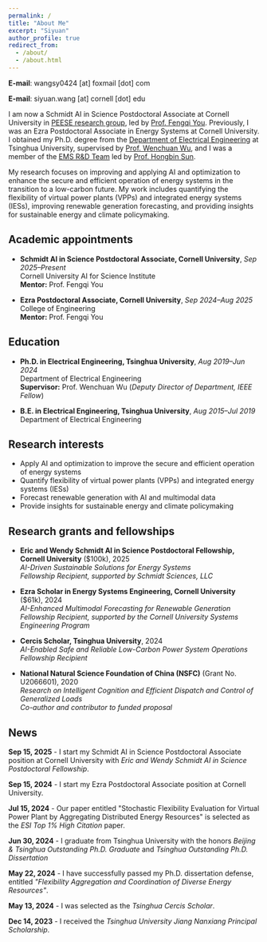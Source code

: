 ```yaml
---
permalink: /
title: "About Me"
excerpt: "Siyuan"
author_profile: true
redirect_from: 
  - /about/
  - /about.html
---
```


**E-mail**: wangsy0424 [at] foxmail [dot] com

**E-mail**: siyuan.wang [at] cornell [dot] edu

I am now a Schmidt AI in Science Postdoctoral Associate at Cornell University in [PEESE research group](https://www.peese.org/), led by [Prof. Fengqi You](https://www.engineering.cornell.edu/people/fengqi-you/). Previously, I was an Ezra Postdoctoral Associate in Energy Systems at Cornell University. I obtained my Ph.D. degree from the [Department of Electrical Engineering](https://www.eea.tsinghua.edu.cn/en/index.htm) at Tsinghua University, supervised by [Prof. Wenchuan Wu](https://www.eea.tsinghua.edu.cn/en/faculties/wuwench.htm), and I was a member of the [EMS R&D Team](https://www.eea.tsinghua.edu.cn/en/info/1009/1780.htm) led by [Prof. Hongbin Sun](https://www.eea.tsinghua.edu.cn/en/faculties/shb.htm).

My research focuses on improving and applying AI and optimization to enhance the secure and efficient operation of energy systems in the transition to a low-carbon future. My work includes quantifying the flexibility of virtual power plants (VPPs) and integrated energy systems (IESs), improving renewable generation forecasting, and  providing insights for sustainable energy and climate policymaking.


## Academic appointments

- **Schmidt AI in Science Postdoctoral Associate, Cornell University**, *Sep 2025–Present*  
  Cornell University AI for Science Institute  
  **Mentor:** Prof. Fengqi You  

- **Ezra Postdoctoral Associate, Cornell University**, *Sep 2024–Aug 2025*   
  College of Engineering  
  **Mentor:** Prof. Fengqi You  


## Education

- **Ph.D. in Electrical Engineering, Tsinghua University**, *Aug 2019–Jun 2024*  
  Department of Electrical Engineering  
  **Supervisor:** Prof. Wenchuan Wu (*Deputy Director of Department, IEEE Fellow*)  
 
- **B.E. in Electrical Engineering, Tsinghua University**, *Aug 2015–Jul 2019*  
  Department of Electrical Engineering  


## Research interests

* Apply AI and optimization to improve the secure and efficient operation of energy systems
* Quantify flexibility of virtual power plants (VPPs) and integrated energy systems (IESs)
* Forecast renewable generation with AI and multimodal data
* Provide insights for sustainable energy and climate policymaking


## Research grants and fellowships

- **Eric and Wendy Schmidt AI in Science Postdoctoral Fellowship, Cornell University** ($100k), 2025  
  *AI-Driven Sustainable Solutions for Energy Systems*  
  *Fellowship Recipient, supported by Schmidt Sciences, LLC*

- **Ezra Scholar in Energy Systems Engineering, Cornell University** ($61k), 2024  
  *AI-Enhanced Multimodal Forecasting for Renewable Generation*  
  *Fellowship Recipient, supported by the Cornell University Systems Engineering Program*

- **Cercis Scholar, Tsinghua University**, 2024  
  *AI-Enabled Safe and Reliable Low-Carbon Power System Operations*  
  *Fellowship Recipient*

- **National Natural Science Foundation of China (NSFC)** (Grant No. U2066601), 2020  
  *Research on Intelligent Cognition and Efficient Dispatch and Control of Generalized Loads*  
  *Co-author and contributor to funded proposal*



## News

**Sep 15, 2025** - I start my Schmidt AI in Science Postdoctoral Associate position at Cornell University with *Eric and Wendy Schmidt AI in Science Postdoctoral Fellowship*.

**Sep 15, 2024** - I start my Ezra Postdoctoral Associate position at Cornell University.

**Jul 15, 2024** - Our paper entitled "Stochastic Flexibility Evaluation for Virtual Power Plant by Aggregating Distributed Energy Resources" is selected as the *ESI Top 1% High Citation* paper.

**Jun 30, 2024** - I graduate from Tsinghua University with the honors *Beijing & Tsinghua  Outstanding Ph.D. Graduate* and *Tsinghua Outstanding Ph.D. Dissertation*

**May 22, 2024** - I have successfully passed my Ph.D. dissertation defense, entitled *"Flexibility Aggregation and Coordination of Diverse Energy Resources"*.

**May 13, 2024** - I was selected as the *Tsinghua Cercis Scholar*.

**Dec 14, 2023** - I received the *Tsinghua University Jiang Nanxiang Principal Scholarship*.




